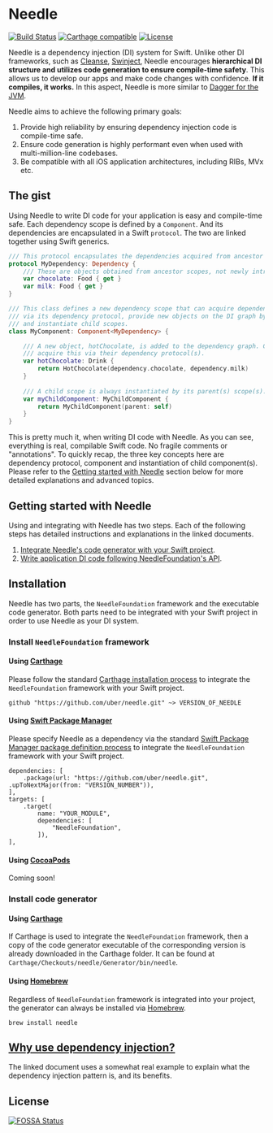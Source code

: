 # Needle

[![Build Status](https://travis-ci.com/uber/needle.svg?branch=master)](https://travis-ci.com/uber/needle?branch=master)
[![Carthage compatible](https://img.shields.io/badge/Carthage-compatible-4BC51D.svg?style=flat)](https://github.com/Carthage/Carthage)
[![License](https://img.shields.io/badge/License-Apache%202.0-blue.svg)](https://opensource.org/licenses/Apache-2.0)

Needle is a dependency injection (DI) system for Swift. Unlike other DI frameworks, such as [Cleanse](https://github.com/square/Cleanse), [Swinject](https://github.com/Swinject/Swinject), Needle encourages **hierarchical DI structure and utilizes code generation to ensure compile-time safety**. This allows us to develop our apps and make code changes with confidence. **If it compiles, it works.** In this aspect, Needle is more similar to [Dagger for the JVM](https://google.github.io/dagger/).

Needle aims to achieve the following primary goals:
1. Provide high reliability by ensuring dependency injection code is compile-time safe.
2. Ensure code generation is highly performant even when used with multi-million-line codebases.
3. Be compatible with all iOS application architectures, including RIBs, MVx etc.

## The gist

Using Needle to write DI code for your application is easy and compile-time safe. Each dependency scope is defined by a `Component`. And its dependencies are encapsulated in a Swift `protocol`. The two are linked together using Swift generics.

```swift
/// This protocol encapsulates the dependencies acquired from ancestor scopes.
protocol MyDependency: Dependency {
    /// These are objects obtained from ancestor scopes, not newly introduced at this scope.
    var chocolate: Food { get }
    var milk: Food { get }
}

/// This class defines a new dependency scope that can acquire dependencies from ancestor scopes
/// via its dependency protocol, provide new objects on the DI graph by declaring properties,
/// and instantiate child scopes.
class MyComponent: Component<MyDependency> {

    /// A new object, hotChocolate, is added to the dependency graph. Child scope(s) can then
    /// acquire this via their dependency protocol(s).
    var hotChocolate: Drink {
        return HotChocolate(dependency.chocolate, dependency.milk)
    }
    
    /// A child scope is always instantiated by its parent(s) scope(s).
    var myChildComponent: MyChildComponent {
        return MyChildComponent(parent: self)
    }
}
```

This is pretty much it, when writing DI code with Needle. As you can see, everything is real, compilable Swift code. No fragile comments or "annotations". To quickly recap, the three key concepts here are dependency protocol, component and instantiation of child component(s). Please refer to the [Getting started with Needle](#getting-started-with-needle) section below for more detailed explanations and advanced topics.

## Getting started with Needle

Using and integrating with Needle has two steps. Each of the following steps has detailed instructions and explanations in the linked documents.

1. [Integrate Needle's code generator with your Swift project](./GENERATOR.md).
2. [Write application DI code following NeedleFoundation's API](./API.md).

## Installation

Needle has two parts, the `NeedleFoundation` framework and the executable code generator. Both parts need to be integrated with your Swift project in order to use Needle as your DI system.

### Install `NeedleFoundation` framework

#### Using [Carthage](https://github.com/Carthage/Carthage)

Please follow the standard [Carthage installation process](https://github.com/Carthage/Carthage#quick-start) to integrate the `NeedleFoundation` framework with your Swift project.
```
github "https://github.com/uber/needle.git" ~> VERSION_OF_NEEDLE
```

#### Using [Swift Package Manager](https://github.com/apple/swift-package-manager)

Please specify Needle as a dependency via the standard [Swift Package Manager package definition process](https://github.com/apple/swift-package-manager/blob/master/Documentation/Usage.md) to integrate the `NeedleFoundation` framework with your Swift project.
```
dependencies: [
    .package(url: "https://github.com/uber/needle.git", .upToNextMajor(from: "VERSION_NUMBER")),
],
targets: [
    .target(
        name: "YOUR_MODULE",
        dependencies: [
            "NeedleFoundation",
        ]),
],
```

#### Using [CocoaPods](https://github.com/CocoaPods/CocoaPods)

Coming soon!

### Install code generator

#### Using [Carthage](https://github.com/Carthage/Carthage)

If Carthage is used to integrate  the `NeedleFoundation` framework, then a copy of the code generator executable of the corresponding version is already downloaded in the Carthage folder. It can be found at `Carthage/Checkouts/needle/Generator/bin/needle`.

#### Using [Homebrew](https://github.com/Homebrew/brew)

Regardless of `NeedleFoundation` framework is integrated into your project, the generator can always be installed via [Homebrew](https://github.com/Homebrew/brew).
```
brew install needle
```

## [Why use dependency injection?](./WHY_DI.md)

The linked document uses a somewhat real example to explain what the dependency injection pattern is, and its benefits.

## License
[![FOSSA Status](https://app.fossa.io/api/projects/git%2Bgithub.com%2Fuber%2Fswift-concurrency.svg?type=large)](https://app.fossa.io/projects/git%2Bgithub.com%2Fuber%2Fswift-concurrency?ref=badge_large)
